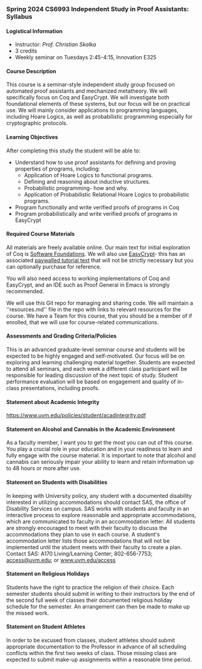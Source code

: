 ### Spring 2024 CS6993 Independent Study in Proof Assistants: Syllabus

#### Logistical Information

- Instructor: *Prof. Christian Skalka*
- 3 credits
- Weekly seminar on Tuesdays 2:45-4:15, Innovation E325

#### Course Description

This course is a seminar-style independent study group focused on automated proof assistants and mechanized metatheory. We will specifically focus on Coq and EasyCrypt. We will investigate both foundational elements of these systems, but our focus will be on practical use. We will mainly consider applications to programming languages, including Hoare Logics, as well as probabilistic programming especially for cryptographic protocols. 

#### Learning Objectives

After completing this study the student will be able to:
- Understand how to use proof assistants for defining and proving properties of programs, including:
    - Application of Hoare Logics to functional programs.
    - Defining and reasoning about inductive structures.
    - Probabilistic programming- how and why.
    - Application of Probabilistic Relational Hoare Logics to probabilistic programs. 
- Program functionally and write verified proofs of programs in Coq
- Program probabilistically and write verified proofs of programs in EasyCrypt

#### Required Course Materials

All materials are freely available online. Our main text for initial exploration of Coq is [Software Foundations](https://softwarefoundations.cis.upenn.edu/lf-current/toc.html). We will also use [EasyCrypt]()- this has an associated [paywalled tutorial text](https://link.springer.com/chapter/10.1007/978-3-319-10082-1_6) that will not be strictly necessary but you can optionally purchase for reference. 

You will also need access to working implementations of Coq and EasyCrypt, and an IDE such as Proof General in Emacs is strongly recommended. 

We will use this Git repo for managing and sharing code. We will  maintain a ''resources.md'' file in the repo with links to relevant resources for the course. We have a Team for this course, that you should be a member of if enrolled, that we will use for course-related communications. 

#### Assessments and Grading Criteria/Policies 

This is an advanced graduate-level seminar course and students will be expected to be highly engaged and self-motivated. Our focus will be on exploring and learning challenging material together. Students are expected to attend all seminars, and each week a different class participant will be responsible for leading discussion of the next topic of study. Student performance evaluation will be based on engagement and quality of in-class presentations, including proofs. 

#### Statement about Academic Integrity

https://www.uvm.edu/policies/student/acadintegrity.pdf

#### Statement on Alcohol and Cannabis in the Academic Environment

As a faculty member, I want you to get the most you can out of this course. You play a crucial role in your education and in your readiness to learn and fully engage with the course material. It is important to note that alcohol and cannabis can seriously impair your ability to learn and retain information up to 48 hours or more after use. 

#### Statement on Students with Disabilities

In keeping with University policy, any student with a documented disability interested in utilizing accommodations should contact SAS, the office of Disability Services on campus.  SAS works with students and faculty in an interactive process to explore reasonable and appropriate accommodations, which are communicated to faculty in an accommodation letter.   All students are strongly encouraged to meet with their faculty to discuss the accommodations they plan to use in each course. A student's accommodation letter lists those accommodations that will not be implemented until the student meets with their faculty to create a plan. Contact SAS: A170 Living/Learning Center; 802-656-7753; access@uvm.edu; or www.uvm.edu/access

#### Statement on Religious Holidays

Students have the right to practice the religion of their choice. Each semester students should submit in writing to their instructors by the end of the second full week of classes their documented religious holiday schedule for the semester. An arrangement can then be made to make up the missed work.

#### Statement on Student Athletes

In order to be excused from classes, student athletes should submit appropriate documentation to the Professor in advance of all scheduling conflicts within the first two weeks of class. Those missing class are expected to submit make-up assignments within a reasonable time period. 



